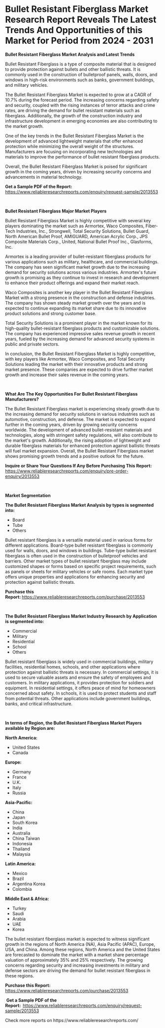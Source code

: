 <p><h1>Bullet Resistant Fiberglass Market Research Report Reveals The Latest Trends And Opportunities of this Market for Period from 2024 - 2031</h1></p><p><strong>Bullet Resistant Fiberglass Market Analysis and Latest Trends</strong></p>
<p><p>Bullet Resistant Fiberglass is a type of composite material that is designed to provide protection against bullets and other ballistic threats. It is commonly used in the construction of bulletproof panels, walls, doors, and windows in high-risk environments such as banks, government buildings, and military vehicles.</p><p>The Bullet Resistant Fiberglass Market is expected to grow at a CAGR of 10.7% during the forecast period. The increasing concerns regarding safety and security, coupled with the rising instances of terror attacks and crime rates, are driving the demand for bullet resistant materials such as fiberglass. Additionally, the growth of the construction industry and infrastructure development in emerging economies are also contributing to the market growth.</p><p>One of the key trends in the Bullet Resistant Fiberglass Market is the development of advanced lightweight materials that offer enhanced protection while minimizing the overall weight of the structures. Manufacturers are focusing on incorporating new technologies and materials to improve the performance of bullet resistant fiberglass products.</p><p>Overall, the Bullet Resistant Fiberglass Market is poised for significant growth in the coming years, driven by increasing security concerns and advancements in material technology.</p></p>
<p><strong>Get a Sample PDF of the Report:&nbsp;</strong> <a href="https://www.reliableresearchreports.com/enquiry/request-sample/2013553">https://www.reliableresearchreports.com/enquiry/request-sample/2013553</a></p>
<p>&nbsp;</p>
<p><strong>Bullet Resistant Fiberglass Major Market Players</strong></p>
<p><p>Bullet Resistant Fiberglass Market is highly competitive with several key players dominating the market such as Armortex, Waco Composites, Fiber-Tech Industries, Inc., Strongwell, Total Security Solutions, Bullet Guard, North American Bullet Proof, AMIGUARD, American Acrylic Corp., JPS Composite Materials Corp., United, National Bullet Proof Inc., Glasforms, Inc.</p><p>Armortex is a leading provider of bullet-resistant fiberglass products for various applications such as military, healthcare, and commercial buildings. The company has seen significant market growth due to the increasing demand for security solutions across various industries. Armortex's future growth is promising as they continue to invest in research and development to enhance their product offerings and expand their market reach.</p><p>Waco Composites is another key player in the Bullet Resistant Fiberglass Market with a strong presence in the construction and defense industries. The company has shown steady market growth over the years and is expected to continue expanding its market share due to its innovative product solutions and strong customer base.</p><p>Total Security Solutions is a prominent player in the market known for its high-quality bullet-resistant fiberglass products and customizable solutions. The company has experienced impressive sales revenue growth in recent years, fueled by the increasing demand for advanced security systems in public and private sectors.</p><p>In conclusion, the Bullet Resistant Fiberglass Market is highly competitive, with key players like Armortex, Waco Composites, and Total Security Solutions leading the market with their innovative products and strong market presence. These companies are expected to drive further market growth and increase their sales revenue in the coming years.</p></p>
<p>&nbsp;</p>
<p><strong>What Are The Key Opportunities For Bullet Resistant Fiberglass Manufacturers?</strong></p>
<p><p>The Bullet Resistant Fiberglass market is experiencing steady growth due to the increasing demand for security solutions in various industries such as automotive, construction, and defense. The market is expected to expand further in the coming years, driven by growing security concerns worldwide. The development of advanced bullet-resistant materials and technologies, along with stringent safety regulations, will also contribute to the market's growth. Additionally, the rising adoption of lightweight and durable fiberglass materials for enhanced protection against ballistic threats will fuel market expansion. Overall, the Bullet Resistant Fiberglass market shows promising growth trends and a positive outlook for the future.</p></p>
<p><strong>Inquire or Share Your Questions If Any Before Purchasing This Report:</strong> <a href="https://www.reliableresearchreports.com/enquiry/pre-order-enquiry/2013553">https://www.reliableresearchreports.com/enquiry/pre-order-enquiry/2013553</a></p>
<p>&nbsp;</p>
<p><strong>Market Segmentation</strong></p>
<p><strong>The Bullet Resistant Fiberglass Market Analysis by types is segmented into:</strong></p>
<p><ul><li>Board</li><li>Tube</li><li>Others</li></ul></p>
<p><p>Bullet resistant fiberglass is a versatile material used in various forms for different applications. Board-type bullet resistant fiberglass is commonly used for walls, doors, and windows in buildings. Tube-type bullet resistant fiberglass is often used in the construction of bulletproof vehicles and barriers. Other market types of bullet resistant fiberglass may include customized shapes or forms based on specific project requirements, such as panels or sheets for military vehicles or safe rooms. Each market type offers unique properties and applications for enhancing security and protection against ballistic threats.</p></p>
<p><strong>Purchase this Report:&nbsp;</strong><a href="https://www.reliableresearchreports.com/purchase/2013553">https://www.reliableresearchreports.com/purchase/2013553</a></p>
<p>&nbsp;</p>
<p><strong>The Bullet Resistant Fiberglass Market Industry Research by Application is segmented into:</strong></p>
<p><ul><li>Commercial</li><li>Military</li><li>Residential</li><li>School</li><li>Others</li></ul></p>
<p><p>Bullet resistant fiberglass is widely used in commercial buildings, military facilities, residential homes, schools, and other applications where protection against ballistic threats is necessary. In commercial settings, it is used to secure valuable assets and ensure the safety of employees and customers. In military applications, it provides protection for soldiers and equipment. In residential settings, it offers peace of mind for homeowners concerned about safety. In schools, it is used to protect students and staff from potential threats. Other applications include government buildings, banks, and critical infrastructure.</p></p>
<p>&nbsp;</p>
<p><strong>In terms of Region, the Bullet Resistant Fiberglass Market Players available by Region are:</strong></p>
<p>
    <p> <strong> North America: </strong>
        <ul>
            <li>United States</li>
            <li>Canada</li>
        </ul>
        </p> 
    <p> <strong> Europe: </strong>
        <ul>
            <li>Germany</li>
            <li>France</li>
            <li>U.K.</li>
            <li>Italy</li>
            <li>Russia</li>
        </ul>
        </p> 
    <p> <strong> Asia-Pacific: </strong>
        <ul>
            <li>China</li>
            <li>Japan</li>
            <li>South Korea</li>
            <li>India</li>
            <li>Australia</li>
            <li>China Taiwan</li>
            <li>Indonesia</li>
            <li>Thailand</li>
            <li>Malaysia</li>
        </ul>
        </p> 
    <p> <strong> Latin America: </strong>
        <ul>
            <li>Mexico</li>
            <li>Brazil</li>
            <li>Argentina Korea</li>
            <li>Colombia</li>
        </ul>
        </p> 
    <p> <strong> Middle East & Africa: </strong>
        <ul>
            <li>Turkey</li>
            <li>Saudi</li>
            <li>Arabia</li>
            <li>UAE</li>
            <li>Korea</li>
        </ul>
    </p>
    </p>
<p><p>The bullet resistant fiberglass market is expected to witness significant growth in the regions of North America (NA), Asia Pacific (APAC), Europe, USA, and China. Among these regions, North America and the United States are forecasted to dominate the market with a market share percentage valuation of approximately 35% and 25% respectively. The growing concerns regarding security and increasing investments in military and defense sectors are driving the demand for bullet resistant fiberglass in these regions.</p></p>
<p><strong>Purchase this Report: </strong><a href="https://www.reliableresearchreports.com/purchase/2013553">https://www.reliableresearchreports.com/purchase/2013553</a></p>
<p>&nbsp;<strong>Get a Sample PDF of the Report:&nbsp;&nbsp;</strong><a href="https://www.reliableresearchreports.com/enquiry/request-sample/2013553">https://www.reliableresearchreports.com/enquiry/request-sample/2013553</a></p>
<p><strong></strong></p>
<p>Check more reports on https://www.reliableresearchreports.com/</p>